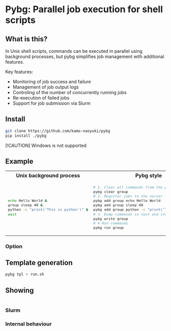 # Pybg: Parallel job execution for shell scripts
## What is this?
In Unix shell scripts, commands can be executed in parallel using background processes, but pybg simplifies job management with additional features.

Key features:
- Monitoring of job success and failure
- Management of job output logs
- Controling of the number of concurrently running jobs
- Re-execution of failed jobs
- Support for job submission via Slurm

## Install

```sh
git clone https://github.com/kamo-naoyuki/pybg
pip install ./pybg
```

[!CAUTION]
Windows is not supported

## Example

<table>
<tr>
<th>Unix background process</th>
<th>Pybg style</th>
</tr>
<tr>
<td>
<sub>

```sh
echo Hello World &
group sleep 40 &
python -c "print('This is python')" &
wait
```

</sub>
<td>
<sub>

```sh
# 1. Clear all commands from the pool server
pybg clear group
# 2. Register jobs to the server
pybg add group echo Hello World
pybg add group sleep 40
pybg add group python -c "print('This is python')"
# 3. Dump commands in text and stop the pool server
pybg write group
# 4 Run commands
pybg run group
```

</sub>
</td>
</tr>
</table>



### Option

## Template generation


```sh
pybg tpl > run.sh
```


## Showing


```sh
```



### Slurm

### Internal behaviour
